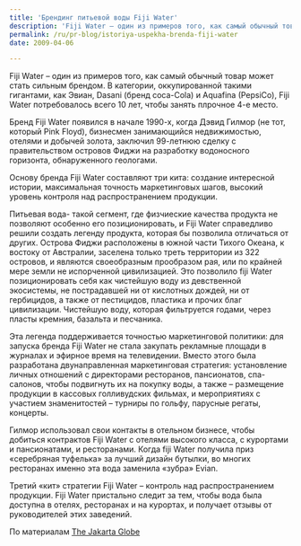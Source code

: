 ```yaml
---
title: 'Брендинг питьевой воды Fiji Water'
description: 'Fiji Water – один из примеров того, как самый обычный товар может стать сильным брендом. В категории, оккупированной такими гигантами, как Эвиан, Dasani (бренд coca-Cola) и Aquafina (PepsiCo), Fiji Water потребовалось всего 10 лет, чтобы занять плрочное 4-е место.'
permalink: /ru/pr-blog/istoriya-uspekha-brenda-fiji-water
date: 2009-04-06

---
```


Fiji Water – один из примеров того,  как самый обычный товар может стать сильным брендом. В категории, оккупированной такими гигантами, как Эвиан, Dasani (бренд coca-Cola) и Aquafina (PepsiCo), Fiji Water потребовалось всего 10 лет, чтобы занять плрочное 4-е место.

Бренд  Fiji Water появился в начале 1990-х, когда Дэвид Гилмор (не тот, который Pink Floyd), бизнесмен занимающийся недвижимостью, отелями и добычей золота, заключил 99-летнюю сделку с правительством островов Фиджи  на разработку водоносного горизонта, обнаруженного геологами.

Основу бренда Fiji Water составляют три кита: создание интересной истории, максимальная точность маркетинговых шагов, высокий уровень контроля над распространением продукции.

Питьевая вода-  такой сегмент, где физчиеские качества продукта не позволяют особенно его позиционировать, и Fiji Water справедливо решили создать легенду продукта, которая бы позволила отличаться от других. Острова Фиджи расположены в южной части Тихого Океана, к востоку от Австралии, заселена только треть территории из 322 островов, и являются своеобразным прообразом рая, или по крайней мере земли не испорченной цивилизацией. Это позволило fiji Water позиционировать себя как чистейшую воду из девственной экосистемы, не пострадавшей ни от кислотных дождей, ни от гербицидов, а также от пестицидов, пластика и прочих благ цивилизации. Чистейшую воду, которая фильтруется годами, через пласты кремния, базальта и песчаника.

Эта легенда поддерживается точностью маркетинговой политики: для запуска бренда Fiji Water  не стала закупать рекламные площади в журналах и эфирное время на телевидении. Вместо этого была разработана двунаправленная маркетинговая стратегия: установление личных отношений с директорами ресторанов, пансионатов, спа-салонов,  чтобы подвигнуть их на покупку воды, а также – размещение продукции в кассовых голливудских фильмах, и мероприятиях с участием знаменитостей – турниры по гольфу, парусные регаты, концерты.

Гилмор использовал свои контакты в отельном бизнесе, чтобы добиться контрактов  Fiji Water  с отелями высокого класса, с курортами и пансионатами, и ресторанами. Когда fiji Water получила приз «серебряная туфелька» за лучший дизайн бутылки, во многих ресторанах именно эта вода заменила «зубра» Evian.

Третий «кит» стратегии Fiji Water – контроль над распространением продукции. Fiji Water пристально следит за тем, чтобы вода была доступна в отелях, ресторанах и на курортах, и  получает отзывы от руководителей этих заведений.

По материалам <a href="http://www.thejakartaglobe.com/business/article/15406.html">The Jakarta Globe</a>

